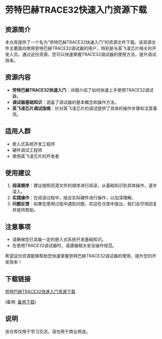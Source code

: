 # 劳特巴赫TRACE32快速入门资源下载

## 资源简介

本仓库提供了一个名为“劳特巴赫TRACE32快速入门”的资源文件下载。该资源文件主要面向使用劳特巴赫TRACE32调试器的用户，特别是与英飞凌芯片相关的开发人员。通过这份资源，您可以快速掌握TRACE32调试器的使用方法，提升调试效率。

## 资源内容

- **劳特巴赫TRACE32快速入门**：详细介绍了如何快速上手使用TRACE32调试器。
- **调试器基础知识**：涵盖了调试器的基本概念和操作方法。
- **英飞凌芯片调试指南**：针对英飞凌芯片的调试提供了具体的操作步骤和注意事项。

## 适用人群

- 嵌入式系统开发工程师
- 硬件调试工程师
- 使用英飞凌芯片的开发者

## 使用建议

1. **阅读顺序**：建议按照资源文件的顺序进行阅读，从基础知识到具体操作，逐步深入。
2. **实践操作**：在阅读过程中，结合实际硬件进行操作，以加深理解。
3. **问题反馈**：如果在使用过程中遇到问题，欢迎在仓库中提出，我们会尽快回复并提供帮助。

## 注意事项

- 请确保您已具备一定的嵌入式系统开发基础知识。
- 在使用TRACE32调试器时，请遵循相关安全操作规范。

希望这份资源能够帮助您快速掌握劳特巴赫TRACE32调试器的使用，提升您的开发效率！

## 下载链接
[劳特巴赫TRACE32快速入门资源下载](https://pan.quark.cn/s/1c5ec8643e2a) 

(备用: [备用下载](https://pan.baidu.com/s/14_Kpbbv7b8YV7OZqYrEPtg?pwd=1234))

## 说明

该仓库仅用于学习交流，请勿用于商业用途。
